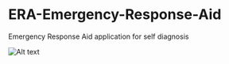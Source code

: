 # ERA-Emergency-Response-Aid
Emergency Response Aid application for self diagnosis


![Alt text](http://i.imgur.com/Qx1Qnu5.png "tutorial slides")
